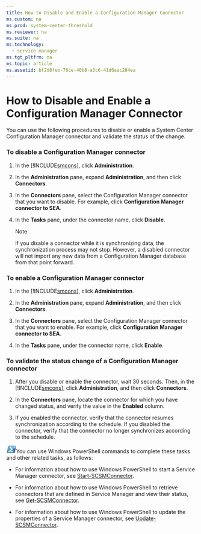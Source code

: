 ```yaml
---
title: How to Disable and Enable a Configuration Manager Connector
ms.custom: na
ms.prod: system-center-threshold
ms.reviewer: na
ms.suite: na
ms.technology: 
  - service-manager
ms.tgt_pltfrm: na
ms.topic: article
ms.assetid: bf2d8feb-76ce-40b8-a3c6-41d6aac284ea
---
```

# How to Disable and Enable a Configuration Manager Connector
You can use the following procedures to disable or enable a System Center Configuration Manager connector and validate the status of the change.

### To disable a Configuration Manager connector

1.  In the [!INCLUDE[smcons](../../includes/smcons_md.md)], click **Administration**.

2.  In the **Administration** pane, expand **Administration**, and then click **Connectors**.

3.  In the **Connectors** pane, select the Configuration Manager connector that you want to disable. For example, click **Configuration Manager connector to SEA**.

4.  In the **Tasks** pane, under the connector name, click **Disable**.

    > [!NOTE]
    > If you disable a connector while it is synchronizing data, the synchronization process may not stop. However, a disabled connector will not import any new data from a Configuration Manager database from that point forward.

### To enable a Configuration Manager connector

1.  In the [!INCLUDE[smcons](../../includes/smcons_md.md)], click **Administration**.

2.  In the **Administration** pane, expand **Administration**, and then click **Connectors**.

3.  In the **Connectors** pane, select the Configuration Manager connector that you want to enable. For example, click **Configuration Manager connector to SEA**.

4.  In the **Tasks** pane, under the connector name, click **Enable**.

### To validate the status change of a Configuration Manager connector

1.  After you disable or enable the connector, wait 30 seconds. Then, in the [!INCLUDE[smcons](../../includes/smcons_md.md)], click **Administration**, and then click **Connectors**.

2.  In the **Connectors** pane, locate the connector for which you have changed status, and verify the value in the **Enabled** column.

3.  If you enabled the connector, verify that the connector resumes synchronization according to the schedule. If you disabled the connector, verify that the connector no longer synchronizes according to the schedule.

![](../../media/pssymbol.png)You can use Windows PowerShell commands to complete these tasks and other related tasks, as follows:

-   For information about how to use Windows PowerShell to start a Service Manager connector, see [Start\-SCSMConnector](http://go.microsoft.com/fwlink/?LinkId=203113).

-   For information about how to use Windows PowerShell to retrieve connectors that are defined in Service Manager and view their status, see [Get\-SCSMConnector](http://go.microsoft.com/fwlink/p/?LinkId=225320).

-   For information about how to use Windows PowerShell to update the properties of a Service Manager connector, see [Update\-SCSMConnector](http://go.microsoft.com/fwlink/p/?LinkID=225382).


